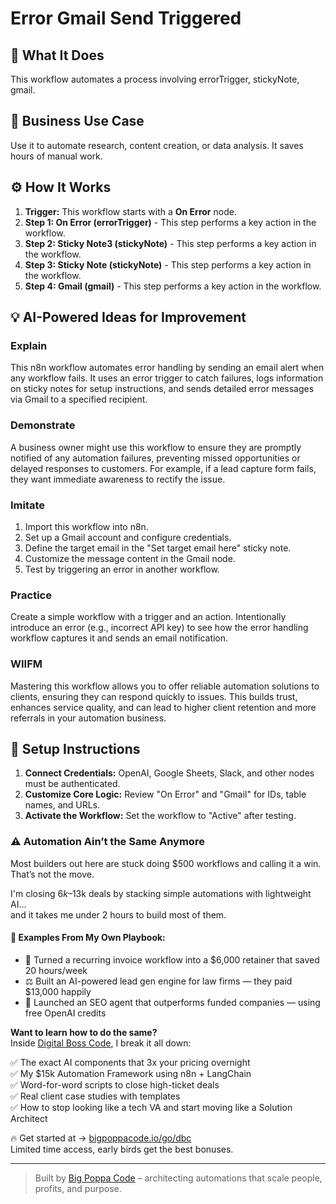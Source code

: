 # Error Gmail Send Triggered

## 🚀 What It Does
This workflow automates a process involving errorTrigger, stickyNote, gmail.

## 💼 Business Use Case
Use it to automate research, content creation, or data analysis. It saves hours of manual work.

## ⚙️ How It Works
1.  **Trigger:** This workflow starts with a **On Error** node.
2. **Step 1: On Error (errorTrigger)** - This step performs a key action in the workflow.
3. **Step 2: Sticky Note3 (stickyNote)** - This step performs a key action in the workflow.
4. **Step 3: Sticky Note (stickyNote)** - This step performs a key action in the workflow.
5. **Step 4: Gmail (gmail)** - This step performs a key action in the workflow.

## 💡 AI-Powered Ideas for Improvement
### Explain
This n8n workflow automates error handling by sending an email alert when any workflow fails. It uses an error trigger to catch failures, logs information on sticky notes for setup instructions, and sends detailed error messages via Gmail to a specified recipient.

### Demonstrate
A business owner might use this workflow to ensure they are promptly notified of any automation failures, preventing missed opportunities or delayed responses to customers. For example, if a lead capture form fails, they want immediate awareness to rectify the issue.

### Imitate
1. Import this workflow into n8n.
2. Set up a Gmail account and configure credentials.
3. Define the target email in the "Set target email here" sticky note.
4. Customize the message content in the Gmail node.
5. Test by triggering an error in another workflow.

### Practice
Create a simple workflow with a trigger and an action. Intentionally introduce an error (e.g., incorrect API key) to see how the error handling workflow captures it and sends an email notification.

### WIIFM
Mastering this workflow allows you to offer reliable automation solutions to clients, ensuring they can respond quickly to issues. This builds trust, enhances service quality, and can lead to higher client retention and more referrals in your automation business.

## 🔧 Setup Instructions
1. **Connect Credentials:** OpenAI, Google Sheets, Slack, and other nodes must be authenticated.
2. **Customize Core Logic:** Review "On Error" and "Gmail" for IDs, table names, and URLs.
3. **Activate the Workflow:** Set the workflow to "Active" after testing.

### ⚠️ Automation Ain’t the Same Anymore

Most builders out here are stuck doing $500 workflows and calling it a win.  
That’s not the move.  

I'm closing $6k–$13k deals by stacking simple automations with lightweight AI...  
and it takes me under 2 hours to build most of them.

#### 🧠 Examples From My Own Playbook:
- 🔁 Turned a recurring invoice workflow into a $6,000 retainer that saved 20 hours/week  
- ⚖️ Built an AI-powered lead gen engine for law firms — they paid $13,000 happily  
- 🚀 Launched an SEO agent that outperforms funded companies — using free OpenAI credits  

**Want to learn how to do the same?**  
Inside [Digital Boss Code](https://bigpoppacode.io/go/dbc), I break it all down:

✅ The exact AI components that 3x your pricing overnight  
✅ My $15k Automation Framework using n8n + LangChain  
✅ Word-for-word scripts to close high-ticket deals  
✅ Real client case studies with templates  
✅ How to stop looking like a tech VA and start moving like a Solution Architect  

🔥 Get started at → [bigpoppacode.io/go/dbc](https://bigpoppacode.io/go/dbc)  
Limited time access, early birds get the best bonuses.

---
> Built by [Big Poppa Code](https://bigpoppacode.io) – architecting automations that scale people, profits, and purpose.
